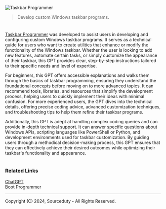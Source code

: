 ![Taskbar Programmer](https://github.com/user-attachments/assets/e649a1c4-57a1-4319-8e93-8f082b18580f)

> Develop custom Windows taskbar programs.

#

[Taskbar Programmer](https://chatgpt.com/g/g-KkQbcLUwU-taskbar-programmer) was developed to assist users in developing and configuring custom Windows taskbar programs. It serves as a technical guide for users who want to create utilities that enhance or modify the functionality of the Windows taskbar. Whether the user is looking to add new features, automate certain tasks, or simply customize the appearance of their taskbar, this GPT provides clear, step-by-step instructions tailored to their specific needs and level of expertise.

For beginners, this GPT offers accessible explanations and walks them through the basics of taskbar programming, ensuring they understand the foundational concepts before moving on to more advanced topics. It can recommend tools, libraries, and resources that simplify the development process, helping users to quickly implement their ideas with minimal confusion. For more experienced users, the GPT dives into the technical details, offering precise coding advice, advanced customization techniques, and troubleshooting tips to help them refine their taskbar programs.

Additionally, this GPT is adept at handling complex coding queries and can provide in-depth technical support. It can answer specific questions about Windows APIs, scripting languages like PowerShell or Python, and development environments used for taskbar customization. By guiding users through a methodical decision-making process, this GPT ensures that they can effectively achieve their desired outcomes while optimizing their taskbar's functionality and appearance.
#
### Related Links

[ChatGPT](https://github.com/sourceduty/ChatGPT)
<br>
[Boot Programmer](https://github.com/sourceduty/Boot_Programmer)

***
Copyright (C) 2024, Sourceduty - All Rights Reserved.

